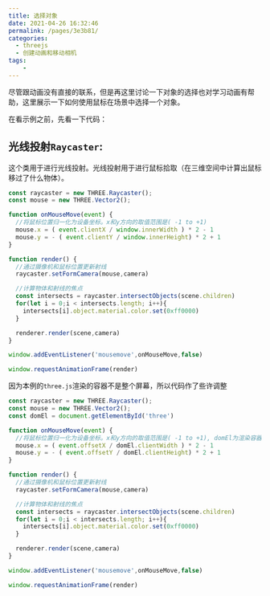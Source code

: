 ```yaml
---
title: 选择对象
date: 2021-04-26 16:32:46
permalink: /pages/3e3b81/
categories:
  - threejs
  - 创建动画和移动相机
tags:
    -
---
```

尽管跟动画没有直接的联系，但是再这里讨论一下对象的选择也对学习动画有帮助，这里展示一下如何使用鼠标在场景中选择一个对象。

在看示例之前，先看一下代码： 

## 光线投射`Raycaster`: 
这个类用于进行光线投射。光线投射用于进行鼠标拾取（在三维空间中计算出鼠标移过了什么物体）。
```js
const raycaster = new THREE.Raycaster();
const mouse = new THREE.Vector2();

function onMouseMove(event) {
  //将鼠标位置归一化为设备坐标。x和y方向的取值范围是( -1 to +1)
  mouse.x = ( event.clientX / window.innerWidth ) * 2 - 1
  mouse.y = - ( event.clientY / window.innerHeight) * 2 + 1
}

function render() {
  //通过摄像机和鼠标位置更新射线
  raycaster.setFormCamera(mouse,camera)

  //计算物体和射线的焦点
  const intersects = raycaster.intersectObjects(scene.children)
  for(let i = 0;i < intersects.length; i++){
    intersects[i].object.material.color.set(0xff0000)
  }

  renderer.render(scene,camera)
}

window.addEventListener('mousemove',onMouseMove,false)

window.requestAnimationFrame(render)
```

<style lang="stylus" scoped>
    #three1{
        width:800px;
        height:600px;
        position:relative;
    }
</style>
<template>
    <div id="three1"></div>
</template>

<script>
  import * as THREE from 'three/build/three.module.js';
  import * as dat from '../@js/dat.gui.js'
  import {
    initStats, 
    initRenderer,
    initCamera,
    initTrackballControls,
    initDefaultLighting,
    addGroundPlane
  } from '../@js/util.js'

  export default {
    data(){
      return {
        gui:null
      }
    },
    mounted(){
      this.init()
    },
     beforeDestroy(){
      if(this.gui){
        this.gui.destroy()
      }
    },
    methods:{
      init(){
        var domEl = document.getElementById('three1')

        var stats = initStats(0,domEl)
        var renderer = initRenderer(domEl)
        var camera = initCamera(domEl)
        var scene = new THREE.Scene()

        domEl.addEventListener('mousedown',onDocumentMouseDown,false)
        domEl.addEventListener('mousemove',onDocumentMouseMove,false)

        initDefaultLighting(scene)

        var groundPlane = addGroundPlane(scene)
        groundPlane.position.y = 0

        //create a cube
        var cubeGeometry = new THREE.BoxGeometry(4,4,4)
        var cubeMaterial = new THREE.MeshStandardMaterial({color:0xff0000})
        var cube = new THREE.Mesh(cubeGeometry, cubeMaterial)
        cube.castShadow = true

        //position the cube
        cube.position.x = -10
        cube.position.y = 4
        cube.position.z = 0

        //add the cube to the scene
        scene.add(cube)

        var sphereGeometry = new THREE.SphereGeometry(4,20,20)
        var sphereMaterial = new THREE.MeshStandardMaterial({color:0x7777ff})
        var sphere = new THREE.Mesh(sphereGeometry, sphereMaterial)

        //position the sphere
        sphere.position.x = 20
        sphere.position.y = 0
        sphere.position.z = 2

        //add the sphere to the scene
        scene.add(sphere)

        var cylinderGeometry = new THREE.CylinderGeometry(2,2,20)
        var cylinderMaterial = new THREE.MeshStandardMaterial({color:0x77ff77})
        var cylinder = new THREE.Mesh(cylinderGeometry,cylinderMaterial)
        cylinder.castShadow = true
        cylinder.position.set(0,0,1)

        scene.add(cylinder)

        camera.position.x = -30
        camera.position.y = 40
        camera.position.z = 30
        camera.lookAt(scene.position)

        //add subtle ambient lighting
        var ambientLight = new THREE.AmbientLight(0x353535)
        scene.add(ambientLight)

        //call the render function
        var step = 0

        var controls = new function(){
          this.rotationSpeed = 0.02
          this.bouncingSpeed = 0.03
          this.scalingSpeed = 0.03
          this.showRay = false
        }

        var gui = new dat.GUI({},domEl)
        gui.add(controls, 'rotationSpeed',0,0.5)
        gui.add(controls, 'bouncingSpeed',0,0.5)
        gui.add(controls, 'scalingSpeed',0,0.5)
        gui.add(controls, 'showRay').onChange(function(e){
          if(tube) scene.remove(tube)
        })
        this.gui = gui

        renderScene()

        var step = 0
        var scalingStep = 0

        function renderScene(){
          stats.update();

          cube.rotation.x += controls.rotationSpeed
          cube.rotation.y += controls.rotationSpeed
          cube.rotation.z += controls.rotationSpeed

          //bounce the sphere 
          step += controls.bouncingSpeed
          sphere.position.x = 20 + (10 * (Math.cos(step)))
          sphere.position.y = 2 + (10 * Math.abs(Math.sin(step)));

          // scale the cylinder
          scalingStep += controls.scalingSpeed;
          var scaleX = Math.abs(Math.sin(scalingStep / 4));
          var scaleY = Math.abs(Math.cos(scalingStep / 5));
          var scaleZ = Math.abs(Math.sin(scalingStep / 7));
          cylinder
              .scale
              .set(scaleX, scaleY, scaleZ);

          // render using requestAnimationFrame
          requestAnimationFrame(renderScene);
          renderer.render(scene, camera);
        }

        var tube
        const raycaster = new THREE.Raycaster();
        const mouse = new THREE.Vector2();

        function onDocumentMouseDown(event){
          const intersects = raycaster.intersectObjects([sphere, cylinder, cube])

          if(intersects.length > 0){
            intersects[0].object.material.transparent = true
            intersects[0].object.material.opacity = 0.1
          }
        }

        function onDocumentMouseMove(event){
          raycaster.setFromCamera( mouse, camera );

          //将鼠标位置归一化为设备坐标。x和y方向的取值范围是( -1 to +1)
            mouse.x = ( event.offsetX / domEl.clientWidth ) * 2 - 1
            mouse.y = - ( event.offsetY / domEl.clientHeight) * 2 + 1
          if(controls.showRay){

            const intersects = raycaster.intersectObjects([sphere, cylinder, cube])

            if(intersects.length > 0){
              var points = []
              points.push(new THREE.Vector3(-30,39.8,30))
              points.push(intersects[0].point)

              var mat = new THREE.MeshBasicMaterial({color:0xff0000,transparent:true,opacity:0.6})
              var tubeGeometry = new THREE.TubeGeometry(new THREE.CatmullRomCurve3(points),60,0.001)

              if(tube){
                scene.remove(tube)
              }

              if(controls.showRay){
                tube = new THREE.Mesh(tubeGeometry,mat)
                scene.add(tube)
              }
            }
          }
        }
      }
    }
  }
</script>

因为本例的`three.js`渲染的容器不是整个屏幕，所以代码作了些许调整
```js {7,8}
const raycaster = new THREE.Raycaster();
const mouse = new THREE.Vector2();
const domEl = document.getElementById('three')

function onMouseMove(event) {
  //将鼠标位置归一化为设备坐标。x和y方向的取值范围是( -1 to +1), domEl为渲染容器的dom
  mouse.x = ( event.offsetX / domEl.clientWidth ) * 2 - 1
  mouse.y = - ( event.offsetY / domEl.clientHeight) * 2 + 1
}

function render() {
  //通过摄像机和鼠标位置更新射线
  raycaster.setFormCamera(mouse,camera)

  //计算物体和射线的焦点
  const intersects = raycaster.intersectObjects(scene.children)
  for(let i = 0;i < intersects.length; i++){
    intersects[i].object.material.color.set(0xff0000)
  }

  renderer.render(scene,camera)
}

window.addEventListener('mousemove',onMouseMove,false)

window.requestAnimationFrame(render)
```